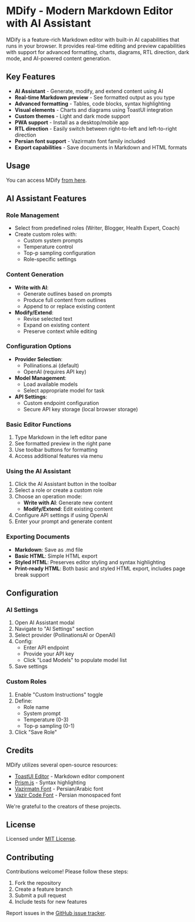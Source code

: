 # MDify - Modern Markdown Editor with AI Assistant

MDify is a feature-rich Markdown editor with built-in AI capabilities that runs in your browser. It provides real-time editing and preview capabilities with support for advanced formatting, charts, diagrams, RTL direction, dark mode, and AI-powered content generation.

## Key Features

- **AI Assistant** - Generate, modify, and extend content using AI
- **Real-time Markdown preview** - See formatted output as you type
- **Advanced formatting** - Tables, code blocks, syntax highlighting
- **Visual elements** - Charts and diagrams using ToastUI integration
- **Custom themes** - Light and dark mode support
- **PWA support** - Install as a desktop/mobile app
- **RTL direction** - Easily switch between right-to-left and left-to-right direction
- **Persian font support** - Vazirmatn font family included
- **Export capabilities** - Save documents in Markdown and HTML formats


## Usage
You can access MDify [from here](https://yasinc2.github.io/MDify/).

## AI Assistant Features

### Role Management
- Select from predefined roles (Writer, Blogger, Health Expert, Coach)
- Create custom roles with:
  - Custom system prompts
  - Temperature control
  - Top-p sampling configuration
  - Role-specific settings

### Content Generation
- **Write with AI**:
  - Generate outlines based on prompts
  - Produce full content from outlines
  - Append to or replace existing content
- **Modify/Extend**:
  - Revise selected text
  - Expand on existing content
  - Preserve context while editing

### Configuration Options
- **Provider Selection**:
  - Pollinations.ai (default)
  - OpenAI (requires API key)
- **Model Management**:
  - Load available models
  - Select appropriate model for task
- **API Settings**:
  - Custom endpoint configuration
  - Secure API key storage (local browser storage)

### Basic Editor Functions
1. Type Markdown in the left editor pane
2. See formatted preview in the right pane
3. Use toolbar buttons for formatting
4. Access additional features via menu

### Using the AI Assistant
1. Click the AI Assistant button in the toolbar
2. Select a role or create a custom role
3. Choose an operation mode:
   - **Write with AI**: Generate new content
   - **Modify/Extend**: Edit existing content
4. Configure API settings if using OpenAI
5. Enter your prompt and generate content

### Exporting Documents
- **Markdown**: Save as .md file
- **Basic HTML**: Simple HTML export
- **Styled HTML**: Preserves editor styling and syntax highlighting
- **Print-ready HTML**: Both basic and styled HTML export, includes page break support

## Configuration

### AI Settings
1. Open AI Assistant modal
2. Navigate to "AI Settings" section
3. Select provider (PollinationsAI or OpenAI)
4. Config:
   - Enter API endpoint
   - Provide your API key
   - Click "Load Models" to populate model list
5. Save settings

### Custom Roles
1. Enable "Custom Instructions" toggle
2. Define:
   - Role name
   - System prompt
   - Temperature (0-3)
   - Top-p sampling (0-1)
3. Click "Save Role"

## Credits

MDify utilizes several open-source resources:

- [ToastUI Editor](https://ui.toast.com/tui-editor) - Markdown editor component
- [Prism.js](https://prismjs.com/) - Syntax highlighting
- [Vazirmatn Font](https://github.com/rastikerdar/vazirmatn) - Persian/Arabic font
- [Vazir Code Font](https://github.com/rastikerdar/vazir-code-font) - Persian monospaced font

We're grateful to the creators of these projects.

## License
Licensed under [MIT License](LICENSE).

## Contributing
Contributions welcome! Please follow these steps:
1. Fork the repository
2. Create a feature branch
3. Submit a pull request
4. Include tests for new features

Report issues in the [GitHub issue tracker](https://github.com/YasinC2/MDify/issues).